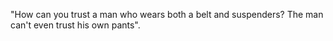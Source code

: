 "How can you trust a man who wears both a belt and suspenders? The man can't even trust his own pants".